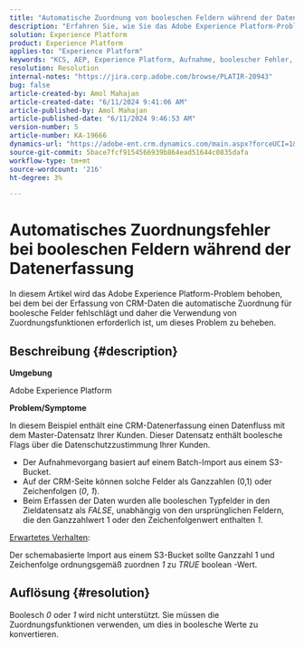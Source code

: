 ```yaml
---
title: "Automatische Zuordnung von booleschen Feldern während der Datenerfassung fehlgeschlagen"
description: "Erfahren Sie, wie Sie das Adobe Experience Platform-Problem lösen können, bei dem die automatische Zuordnung in booleschen Feldern während der Datenerfassung fehlschlägt."
solution: Experience Platform
product: Experience Platform
applies-to: "Experience Platform"
keywords: "KCS, AEP, Experience Platform, Aufnahme, boolescher Fehler, automatische Zuordnung, Fehler, Datenerfassung"
resolution: Resolution
internal-notes: "https://jira.corp.adobe.com/browse/PLATIR-20943"
bug: false
article-created-by: Amol Mahajan
article-created-date: "6/11/2024 9:41:06 AM"
article-published-by: Amol Mahajan
article-published-date: "6/11/2024 9:46:53 AM"
version-number: 5
article-number: KA-19666
dynamics-url: "https://adobe-ent.crm.dynamics.com/main.aspx?forceUCI=1&pagetype=entityrecord&etn=knowledgearticle&id=dbc4c7b8-d627-ef11-840b-000d3a34c086"
source-git-commit: 5bace7fcf9154566939b864ead51644c0835dafa
workflow-type: tm+mt
source-wordcount: '216'
ht-degree: 3%

---
```


# Automatisches Zuordnungsfehler bei booleschen Feldern während der Datenerfassung


In diesem Artikel wird das Adobe Experience Platform-Problem behoben, bei dem bei der Erfassung von CRM-Daten die automatische Zuordnung für boolesche Felder fehlschlägt und daher die Verwendung von Zuordnungsfunktionen erforderlich ist, um dieses Problem zu beheben.

## Beschreibung {#description}


<b>Umgebung</b>

Adobe Experience Platform

<b>Problem/Symptome</b>

In diesem Beispiel enthält eine CRM-Datenerfassung einen Datenfluss mit dem Master-Datensatz Ihrer Kunden. Dieser Datensatz enthält boolesche Flags über die Datenschutzzustimmung Ihrer Kunden.

- Der Aufnahmevorgang basiert auf einem Batch-Import aus einem S3-Bucket.
- Auf der CRM-Seite können solche Felder als Ganzzahlen (0,1) oder Zeichenfolgen (*0*, *1*).
- Beim Erfassen der Daten wurden alle booleschen Typfelder in den Zieldatensatz als *FALSE*, unabhängig von den ursprünglichen Feldern, die den Ganzzahlwert 1 oder den Zeichenfolgenwert enthalten *1*.


<u>Erwartetes Verhalten</u>:

Der schemabasierte Import aus einem S3-Bucket sollte Ganzzahl 1 und Zeichenfolge ordnungsgemäß zuordnen *1* zu *TRUE* boolean -Wert.


## Auflösung {#resolution}


Boolesch *0* oder *1* wird nicht unterstützt. Sie müssen die Zuordnungsfunktionen verwenden, um dies in boolesche Werte zu konvertieren.
